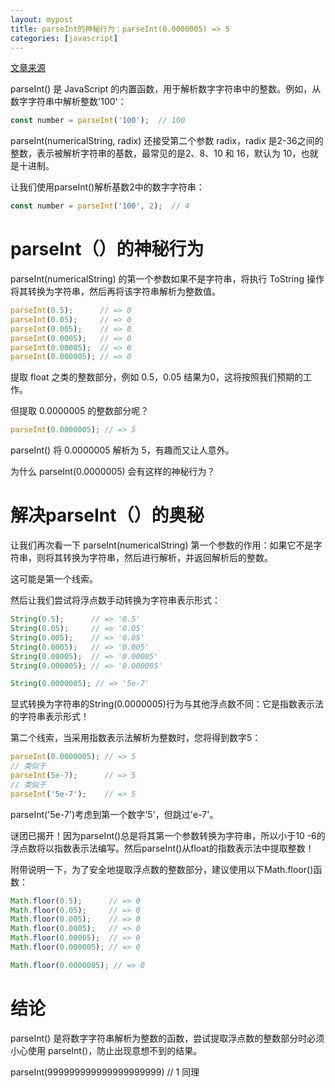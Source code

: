```yaml
---
layout: mypost
title: parseInt的神秘行为：parseInt(0.0000005) => 5
categories: [javascript]
---
```


[文章来源](https://mp.weixin.qq.com/s/fB40_HcuyE1K7cyinn1C1Q)


parseInt() 是 JavaScript 的内置函数，用于解析数字字符串中的整数。例如，从数字字符串中解析整数'100'：

```js
const number = parseInt('100');  // 100
```

parseInt(numericalString, radix) 还接受第二个参数 radix，radix 是2-36之间的整数，表示被解析字符串的基数，最常见的是2、8、10 和 16，默认为 10，也就是十进制。

让我们使用parseInt()解析基数2中的数字字符串：

```js
const number = parseInt('100', 2);  // 4
```

# parseInt（）的神秘行为

parseInt(numericalString) 的第一个参数如果不是字符串，将执行 ToString 操作将其转换为字符串，然后再将该字符串解析为整数值。

```js
parseInt(0.5);      // => 0
parseInt(0.05);     // => 0
parseInt(0.005);    // => 0
parseInt(0.0005);   // => 0
parseInt(0.00005);  // => 0
parseInt(0.000005); // => 0
```

提取 float 之类的整数部分，例如 0.5，0.05 结果为0，这将按照我们预期的工作。

但提取 0.0000005 的整数部分呢？

```js
parseInt(0.0000005); // => 5
```

parseInt() 将 0.0000005 解析为 5，有趣而又让人意外。

为什么 parseInt(0.0000005) 会有这样的神秘行为？

# 解决parseInt（）的奥秘

让我们再次看一下 parseInt(numericalString) 第一个参数的作用：如果它不是字符串，则将其转换为字符串，然后进行解析，并返回解析后的整数。

这可能是第一个线索。

然后让我们尝试将浮点数手动转换为字符串表示形式：

```js
String(0.5);      // => '0.5'
String(0.05);     // => '0.05'
String(0.005);    // => '0.05'
String(0.0005);   // => '0.005' 
String(0.00005);  // => '0.00005'
String(0.000005); // => '0.000005'

String(0.0000005); // => '5e-7'
```

显式转换为字符串的String(0.0000005)行为与其他浮点数不同：它是指数表示法的字符串表示形式！

第二个线索，当采用指数表示法解析为整数时，您将得到数字5：

```js
parseInt(0.0000005); // => 5
// 类似于
parseInt(5e-7);      // => 5
// 类似于
parseInt('5e-7');    // => 5
```

parseInt('5e-7')考虑到第一个数字'5'，但跳过'e-7'。

谜团已揭开！因为parseInt()总是将其第一个参数转换为字符串，所以小于10 -6的浮点数将以指数表示法编写。然后parseInt()从float的指数表示法中提取整数！

附带说明一下，为了安全地提取浮点数的整数部分，建议使用以下Math.floor()函数：

```js
Math.floor(0.5);      // => 0
Math.floor(0.05);     // => 0
Math.floor(0.005);    // => 0
Math.floor(0.0005);   // => 0
Math.floor(0.00005);  // => 0
Math.floor(0.000005); // => 0

Math.floor(0.0000005); // => 0
```

# 结论

parseInt() 是将数字字符串解析为整数的函数，尝试提取浮点数的整数部分时必须小心使用 parseInt()，防止出现意想不到的结果。

parseInt(999999999999999999999)  // 1  同理